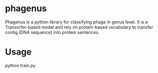 # phagenus

Phagenus is a python library for classifying phage in genus level. It is a Transorfer-based model and rely on protein-based vocabulary to transfer contig (DNA sequence) into protein sentences.

# Usage
python train.py
